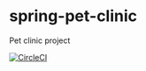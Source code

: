 # spring-pet-clinic
Pet clinic project

[![CircleCI](https://circleci.com/gh/Thanthu/spring-pet-clinic/tree/main.svg?style=svg)](https://circleci.com/gh/Thanthu/spring-pet-clinic/tree/main)
